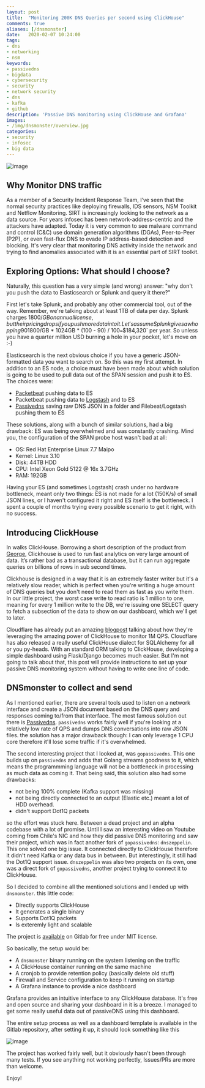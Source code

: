 ```yaml
---
layout: post
title:  "Monitoring 200K DNS Queries per second using ClickHouse"
comments: true
aliases: [/dnsmonster]
date:   2020-02-07 10:24:00
tags:
- dns
- networking
- nsm
keywords:
- passivedns
- bigdata
- cybersecurity
- security
- network security
- dns
- kafka
- github
description: 'Passive DNS monitoring using ClickHouse and Grafana'
images:
- /img/dnsmonster/overview.jpg
categories:
- security
- infosec
- big data
--- 
```


![image](/img/dnsmonster/dnsmonster-icon.png)

## Why Monitor DNS traffic

As a member of a Security Incident Response Team, I’ve seen that the normal security practices like deploying firewalls, IDS sensors, NSM Toolkit and Netflow Monitoring. SIRT is increasingly looking to the network as a data source. For years infosec has been network-address-centric and the attackers have adapted. Today it is very common to see malware command and control (C&C) use domain generation algorithms (DGAs), Peer-to-Peer (P2P), or even fast-flux DNS to evade IP address-based detection and blocking. It's very clear that monitoring DNS activity inside the network and trying to find anomalies associated with it is an essential part of SIRT toolkit.


## Exploring Options: What should I choose?

Naturally, this question has a very simple (and wrong) answer: "why don't you push the data to Elasticsearch or Splunk and query it there?" 

First let's take Splunk, and probably any other commercial tool, out of the way. Remember, we're talking about at least 1TB of data per day. Splunk charges $1800/GB on annual license, but their pricing drops if you push more data into it. Let's assume Splunk gives a whopping 90% discount on 3TB/day traffic. `$1800/GB * 1024GB * (100 - 90) / 100` = `$184,320` per year. So unless you have a quarter million USD burning a hole in your pocket, let's move on :-)

Elasticsearch is the next obvious choice if you have a generic JSON-formatted data you want to search on. So this was my first attempt. In addition to an ES node, a choice must have been made about which solution is going to be used to pull data out of the SPAN session and push it to ES. The choices were:

* [Packetbeat](https://www.elastic.co/products/beats/packetbeat) pushing data to ES
* Packetbeat pushing data to [Logstash](https://www.elastic.co/products/logstash) and to ES
* [Passivedns](https://github.com/gamelinux/passivedns) saving raw DNS JSON in a folder and Filebeat/Logstash pushing them to ES

These solutions, along with a bunch of similar solutions, had a big drawback: ES was being overwhelmed and was constantly crashing. Mind you, the configuration of the SPAN probe host wasn't bad at all:

- OS: Red Hat Enterprise Linux 7.7 Maipo
- Kernel: Linux 3.10
- Disk: 44TB HDD
- CPU: Intel Xeon Gold 5122 @ 16x 3.7GHz
- RAM: 192GB

Having your ES (and sometimes Logstash) crash under no hardware bottleneck, meant only two things: ES is not made for a lot (150K/s) of small JSON lines, or I haven't configured it right and ES itself is the bottleneck. I spent a couple of months trying every possible scenario to get it right, with no success.

## Introducing ClickHouse

In walks ClickHouse. Borrowing a short description of the product from [George](https://hackernoon.com/@george3d6), Clickhouse is used to run fast analytics on very large amount of data. It’s rather bad as a transactional database, but it can run aggregate queries on billions of rows in sub second times.

Clickhouse is designed in a way that it is an extremely faster writer but it's a relatively slow reader, which is perfect when you're writing a huge amount of DNS queries but you don't need to read them as fast as you write them. In our little project, the worst case write to read ratio is 1 million to one, meaning for every 1 million write to the DB, we're issuing one SELECT query to fetch a subsection of the data to show on our dashboard, which we'll get to later. 

Cloudflare has already put an amazing [blogpost](https://blog.cloudflare.com/how-cloudflare-analyzes-1m-dns-queries-per-second/) talking about how they're leveraging the amazing power of ClickHouse to monitor 1M QPS. Cloudflare has also released a really useful ClickHouse dialect for SQLAlchemy for all or you py-heads. With an standard ORM talking to ClickHouse, developing a simple dashboard using Flask/Django becomes much easier. But I'm not going to talk about that, this post will provide instructions to set up your passive DNS monitoring system without having to write one line of code. 

## DNSmonster to collect and send

As I mentioned earlier, there are several tools used to listen on a network interface and create a JSON document based on the DNS query and responses coming to/from that interface. The most famous solution out there is [Passivedns](https://github.com/gamelinux/passivedns). `passivedns` works fairly well if you're looking at a relatively low rate of QPS and dumps DNS conversations into raw JSON files. the solution has a major drawback though: I can only leverage 1 CPU core therefore it'll lose some traffic if it's overwhelmed.

The second interesting project that I looked at, was `gopassivedns`. This one builds up on `passivedns` and adds that Golang streams goodness to it, which means the programmming language will not be a bottleneck in processing as much data as coming it. That being said, this solution also had some drawbacks:

- not being 100% complete (Kafka support was missing)
- not being directly connected to an output (Elastic etc.) meant a lot of HDD overhead.
- didn't support Dot1Q packets

so the effort was stuck here. Between a dead project and an alpha codebase with a lot of promise. Until I saw an interesting video on Youtube coming from Chile's NIC and how they did passive DNS monitoring and saw their project, which was in fact another fork of `gopassivedns`: `dnszeppelin`. This one solved one big issue. It connected directly to ClickHouse therefore it didn't need Kafka or any data bus in between. But interestingly, it still had the Dot1Q support issue. `dnszeppelin` was also two projects on its own, one was a direct fork of `gopassivedns`, another project trying to connect it to ClickHouse.

So I decided to combine all the mentioned solutions and I ended up with `dnsmonster`. this little code:

- Directly supports ClickHouse
- It generates a single binary
- Supports Dot1Q packets
- Is exteremly light and scalable

The project is [available](https://gitlab.com/mosajjal/dnsmonster) on Gitlab for free under MIT license. 


So basically, the setup would be:

- A `dnsmonster` binary running on the system listening on the traffic
- A ClickHouse container running on the same machine
- A cronjob to provide retention policy (basically delete old stuff)
- Firewall and Service configuration to keep it running on startup
- A Grafana instance to provide a nice dashboard

Grafana provides an intuitive interface to any ClickHouse database. It's free and open source and sharing your dashboard in it is a breeze. I managed to get some really useful data out of passiveDNS using this dashboard.

The entire setup process as well as a dashboard template is available in the Gitlab repository, after setting it up, it should look something like this

![image](/img/dnsmonster/overview.jpg)

The project has worked fairly well, but it obviously hasn't been through many tests. If you see anything not working perfectly, Issues/PRs are more than welcome.

Enjoy!

